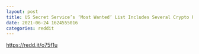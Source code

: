 ```yaml
--- 
layout: post 
title: US Secret Service’s ‘Most Wanted’ List Includes Several Crypto Fraudsters 
date: 2021-06-24 1624555016 
categories: reddit 
--- 
```

https://redd.it/o75f1u